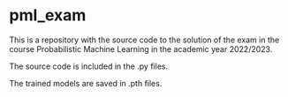 # pml_exam
This is a repository with the source code to the solution of the exam in the course Probabilistic Machine Learning in the academic year 2022/2023. 

The source code is included in the .py files.

The trained models are saved in .pth files.
